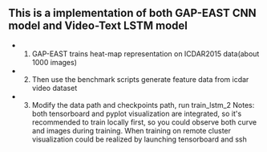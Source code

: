 ## This is a implementation of both GAP-EAST CNN model and Video-Text LSTM model
- 1. GAP-EAST trains heat-map representation on ICDAR2015 data(about 1000 images)
- 2. Then use the benchmark scripts generate feature data from icdar video dataset
- 3. Modify the data path and checkpoints path, run train_lstm_2 
Notes: both tensorboard and pyplot visualization are integrated, so it's recommended to
train locally first, so you could observe both curve and images during training. When training on remote cluster
visualization could be realized by launching tensorboard and ssh
